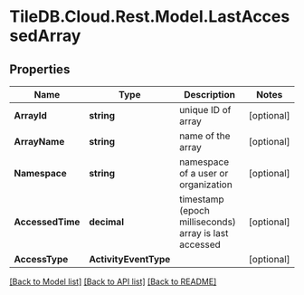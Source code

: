 
# TileDB.Cloud.Rest.Model.LastAccessedArray

## Properties

Name | Type | Description | Notes
------------ | ------------- | ------------- | -------------
**ArrayId** | **string** | unique ID of array | [optional] 
**ArrayName** | **string** | name of the array | [optional] 
**Namespace** | **string** | namespace of a user or organization | [optional] 
**AccessedTime** | **decimal** | timestamp (epoch milliseconds) array is last accessed | [optional] 
**AccessType** | **ActivityEventType** |  | [optional] 

[[Back to Model list]](../README.md#documentation-for-models)
[[Back to API list]](../README.md#documentation-for-api-endpoints)
[[Back to README]](../README.md)

